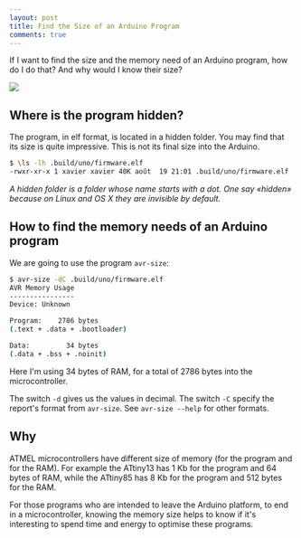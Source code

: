 ```yaml
---
layout: post
title: Find the Size of an Arduino Program
comments: true
---
```


If I want to find the size and the memory need of an Arduino program, how do I
do that? And why would I know their size?

<img src="{{site.baseurl}}/public/images/640-arduino-avr.jpg" class="" />

## Where is the program hidden?

The program, in elf format, is located in a hidden folder. You may find that its
size is quite impressive. This is not its final size into the Arduino.

```bash
$ \ls -lh .build/uno/firmware.elf 
-rwxr-xr-x 1 xavier xavier 40K août  19 21:01 .build/uno/firmware.elf
```

*A hidden folder is a folder whose name starts with a dot. One say «hidden»
because on Linux and OS X they are invisible by default.*

## How to find the memory needs of an Arduino program

We are going to use the program `avr-size`:

```bash
$ avr-size -dC .build/uno/firmware.elf 
AVR Memory Usage
----------------
Device: Unknown

Program:    2786 bytes
(.text + .data + .bootloader)

Data:         34 bytes
(.data + .bss + .noinit)
```

Here I'm using 34 bytes of RAM, for a total of 2786 bytes into the
microcontroller.

The switch `-d` gives us the values in decimal. The switch `-C` specify the
report's format from `avr-size`. See `avr-size --help` for other formats.

## Why

ATMEL microcontrollers have different size of memory (for the program and for
the RAM). For example the ATtiny13 has 1 Kb for the program and 64 bytes of
RAM, while the ATtiny85 has 8 Kb for the program and 512 bytes for the RAM.

For those programs who are intended to leave the Arduino platform, to end in a
microcontroller, knowing the memory size helps to know if it's interesting
to spend time and energy to optimise these programs.

